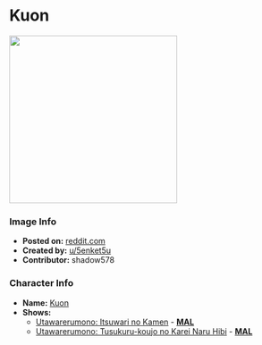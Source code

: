 # Kuon

<img src="https://raw.githubusercontent.com/shadow578/Project-Padoru/master/Padoru/Utawarerumono-kuon.png" height="300">

### Image Info
* **Posted on:**     [reddit.com](https://www.reddit.com/r/Padoru/comments/e92kfa/kuon_utawarerumono_padoru_padoru/)
* **Created by:**    [u/5enket5u](https://github.com/shadow578/Project-Padoru/blob/master/table-of-contents/creators/u5enket5u.md)
* **Contributor:**   shadow578

### Character Info
* **Name:**   [Kuon](https://myanimelist.net/character/129766)
* **Shows:**
  * [Utawarerumono: Itsuwari no Kamen](https://github.com/shadow578/Project-Padoru/blob/master/table-of-contents/shows/UtawarerumonoItsuwarinoKamen.md) - [__MAL__](https://myanimelist.net/anime/30901/Utawarerumono__Itsuwari_no_Kamen)
  * [Utawarerumono: Tusukuru-koujo no Karei Naru Hibi](https://github.com/shadow578/Project-Padoru/blob/master/table-of-contents/shows/UtawarerumonoTusukurukoujonoKareiNaruHibi.md) - [__MAL__](https://myanimelist.net/anime/36777/Utawarerumono__Tusukuru-koujo_no_Karei_Naru_Hibi)


